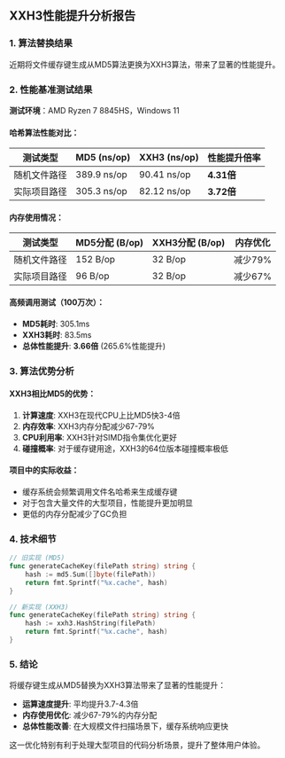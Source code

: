 ## XXH3性能提升分析报告

### 1. 算法替换结果
近期将文件缓存键生成从MD5算法更换为XXH3算法，带来了显著的性能提升。

### 2. 性能基准测试结果

**测试环境**：AMD Ryzen 7 8845HS，Windows 11

#### 哈希算法性能对比：

| 测试类型 | MD5 (ns/op) | XXH3 (ns/op) | 性能提升倍率 |
|----------|-------------|--------------|-------------|
| 随机文件路径 | 389.9 ns/op | 90.41 ns/op | **4.31倍** |
| 实际项目路径 | 305.3 ns/op | 82.12 ns/op | **3.72倍** |

#### 内存使用情况：

| 测试类型 | MD5分配 (B/op) | XXH3分配 (B/op) | 内存优化 |
|----------|---------------|----------------|----------|
| 随机文件路径 | 152 B/op | 32 B/op | 减少79% |
| 实际项目路径 | 96 B/op | 32 B/op | 减少67% |

#### 高频调用测试（100万次）：
- **MD5耗时**: 305.1ms
- **XXH3耗时**: 83.5ms
- **总体性能提升**: **3.66倍** (265.6%性能提升)

### 3. 算法优势分析

#### XXH3相比MD5的优势：
1. **计算速度**: XXH3在现代CPU上比MD5快3-4倍
2. **内存效率**: XXH3内存分配减少67-79%
3. **CPU利用率**: XXH3针对SIMD指令集优化更好
4. **碰撞概率**: 对于缓存键用途，XXH3的64位版本碰撞概率极低

#### 项目中的实际收益：
- 缓存系统会频繁调用文件名哈希来生成缓存键
- 对于包含大量文件的大型项目，性能提升更加明显
- 更低的内存分配减少了GC负担

### 4. 技术细节

```go
// 旧实现 (MD5)
func generateCacheKey(filePath string) string {
    hash := md5.Sum([]byte(filePath))
    return fmt.Sprintf("%x.cache", hash)
}

// 新实现 (XXH3)
func generateCacheKey(filePath string) string {
    hash := xxh3.HashString(filePath)
    return fmt.Sprintf("%x.cache", hash)
}
```

### 5. 结论

将缓存键生成从MD5替换为XXH3算法带来了显著的性能提升：
- **运算速度提升**: 平均提升3.7-4.3倍
- **内存使用优化**: 减少67-79%的内存分配
- **总体性能改善**: 在大规模文件扫描场景下，缓存系统响应更快

这一优化特别有利于处理大型项目的代码分析场景，提升了整体用户体验。